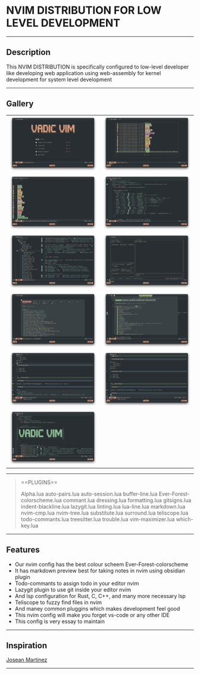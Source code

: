 # NVIM DISTRIBUTION FOR LOW LEVEL DEVELOPMENT

---

## Description

This NVIM DISTRIBUTION is specifically configured to low-level developer
like developing web application using web-assembly
for kernel development
for system level development

---

## Gallery

|                                                                                                 |                                                                                                 |
| :---------------------------------------------------------------------------------------------: | :---------------------------------------------------------------------------------------------: |
| ![img01](https://github.com/virupaksha00yantra/nvim-lowlevel-ekam/blob/main/img01.png?raw=true) | ![img02](https://github.com/virupaksha00yantra/nvim-lowlevel-ekam/blob/main/img02.png?raw=true) |
| ![img03](https://github.com/virupaksha00yantra/nvim-lowlevel-ekam/blob/main/img03.png?raw=true) | ![img04](https://github.com/virupaksha00yantra/nvim-lowlevel-ekam/blob/main/img04.png?raw=true) |
| ![img05](https://github.com/virupaksha00yantra/nvim-lowlevel-ekam/blob/main/img05.png?raw=true) | ![img06](https://github.com/virupaksha00yantra/nvim-lowlevel-ekam/blob/main/img06.png?raw=true) |
| ![img07](https://github.com/virupaksha00yantra/nvim-lowlevel-ekam/blob/main/img07.png?raw=true) | ![img08](https://github.com/virupaksha00yantra/nvim-lowlevel-ekam/blob/main/img08.png?raw=true) |
| ![img09](https://github.com/virupaksha00yantra/nvim-lowlevel-ekam/blob/main/img09.png?raw=true) | ![img10](https://github.com/virupaksha00yantra/nvim-lowlevel-ekam/blob/main/img10.png?raw=true) |
| ![img11](https://github.com/virupaksha00yantra/nvim-lowlevel-ekam/blob/main/img11.png?raw=true) |                                                                                                 |

---

> ==PLUGINS==
>
> Alpha.lua
> auto-pairs.lua
> auto-session.lua
> buffer-line.lua
> Ever-Forest-colorscheme.lua
> commant.lua
> dressing.lua
> formatting.lua
> gitsigns.lua
> indent-blackline.lua
> lazygit.lua
> linting.lua
> lua-line.lua
> markdown.lua
> nvim-cmp.lua
> nvim-tree.lua
> substitute.lua
> surround.lua
> teliscope.lua
> todo-commants.lua
> treesitter.lua
> trouble.lua
> vim-maximizer.lua
> which-key.lua

---

## Features

- Our nvim config has the best colour scheem Ever-Forest-colorscheme
- It has markdown preview best for taking notes in nvim using obsidian plugin
- Todo-commants to assign todo in your editor nvim
- Lazygit plugin to use git inside your editor nvim
- And lsp configuration for Rust, C, C++, and many more necessary lsp
- Teliscope to fuzzy find files in nvim
- And maney common pluggins which makes development feel good
- This nvim config will make you forget vs-code or any other IDE
- This config is very essay to maintain

---

## Inspiration

[Josean Martinez](https://www.youtube.com/watch?v=6pAG3BHurdM)

---

